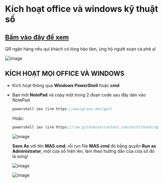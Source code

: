 # Kích hoạt office và windows kỹ thuật số

## [Bấm vào đây để xem](https://bsngchithanh.blogspot.com/2025/03/kich-hoat-office-va-windows-moi-phien.html) ##

QR ngân hàng nếu quí khách có lòng hảo tâm, ủng hộ người soạn cà phê ạ!

![image](https://github.com/user-attachments/assets/b9a751b6-0832-4876-a972-aeaec635d792)

## KÍCH HOẠT MỌI OFFICE VÀ WINDOWS

- Kích hoạt thông qua **Windows PowerShell** hoặc **cmd**
- Bạn mởi **NotePad** và copy một trong 2 đoạn code sau đây dán vào NotePad

  ```php
  powershell iex (irm https://massgrave.dev/get)
  ```

  Hoặc:
  
  ```php
  powershell iex (irm https://raw.githubusercontent.com/bschithanh/nguon/main/mas-aio.ps1)
  ```
  
  ![image](https://github.com/user-attachments/assets/b97f5a04-22fb-4013-80f8-d00056a0ea57)

  **Save As** với tên **MAS.cmd**, rồi run file **MAS.cmd** đó bằng quyền **Run as Administrator**, một cửa sổ hiện lên, làm theo hướng dẫn của cửa sổ đó là xong!

  ![image](https://github.com/user-attachments/assets/d6fc6c55-9873-4fd8-8417-bb56875dbaf4)

  ![image](https://github.com/user-attachments/assets/614f55e9-c702-463a-aad6-43e57b13a53f)



  
